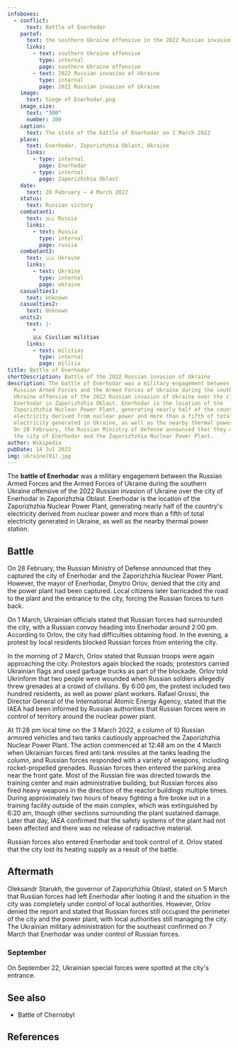 ```yaml
---
infoboxes:
  - conflict:
      text: Battle of Enerhodar
    partof:
      text: the southern Ukraine offensive in the 2022 Russian invasion of Ukraine
      links:
        - text: southern Ukraine offensive
          type: internal
          page: southern Ukraine offensive
        - text: 2022 Russian invasion of Ukraine
          type: internal
          page: 2022 Russian invasion of Ukraine
    image:
      text: Siege of Enerhodar.png
    image_size:
      text: "300"
      number: 300
    caption:
      text: The state of the battle of Enerhodar on 1 March 2022
    place:
      text: Enerhodar, Zaporizhzhia Oblast, Ukraine
      links:
        - type: internal
          page: Enerhodar
        - type: internal
          page: Zaporizhzhia Oblast
    date:
      text: 28 February – 4 March 2022
    status:
      text: Russian victory
    combatant1:
      text: 🇷🇺 Russia
      links:
        - text: Russia
          type: internal
          page: russia
    combatant2:
      text: 🇺🇦 Ukraine
      links:
        - text: Ukraine
          type: internal
          page: ukraine
    casualties1:
      text: Unknown
    casualties2:
      text: Unknown
    units2:
      text: |-
        * 
        🇺🇦 Civilian militias
      links:
        - text: militias
          type: internal
          page: militia
title: Battle of Enerhodar
shortDescription: Battle of the 2022 Russian invasion of Ukraine
description: The battle of Enerhodar was a military engagement between the
  Russian Armed Forces and the Armed Forces of Ukraine during the southern
  Ukraine offensive of the 2022 Russian invasion of Ukraine over the city of
  Enerhodar in Zaporizhzhia Oblast. Enerhodar is the location of the
  Zaporizhzhia Nuclear Power Plant, generating nearly half of the country's
  electricity derived from nuclear power and more than a fifth of total
  electricity generated in Ukraine, as well as the nearby thermal power station.
  On 28 February, the Russian Ministry of Defense announced that they captured
  the city of Enerhodar and the Zaporizhzhia Nuclear Power Plant.
author: Wikipedia
pubDate: 14 Jul 2022
img: ukraine(91).jpg
---
```


The **battle of Enerhodar** was a military engagement between the Russian Armed Forces and the Armed Forces of Ukraine during the southern Ukraine offensive of the 2022 Russian invasion of Ukraine over the city of Enerhodar in Zaporizhzhia Oblast. Enerhodar is the location of the Zaporizhzhia Nuclear Power Plant, generating nearly half of the country's electricity derived from nuclear power and more than a fifth of total electricity generated in Ukraine, as well as the nearby thermal power station.

## Battle

On 28 February, the Russian Ministry of Defense announced that they captured the city of Enerhodar and the Zaporizhzhia Nuclear Power Plant. However, the mayor of Enerhodar, Dmytro Orlov, denied that the city and the power plant had been captured. Local citizens later barricaded the road to the plant and the entrance to the city, forcing the Russian forces to turn back.

On 1 March, Ukrainian officials stated that Russian forces had surrounded the city, with a Russian convoy heading into Enerhodar around 2:00 pm. According to Orlov, the city had difficulties obtaining food. In the evening, a protest by local residents blocked Russian forces from entering the city.

In the morning of 2 March, Orlov stated that Russian troops were again approaching the city. Protestors again blocked the roads; protestors carried Ukrainian flags and used garbage trucks as part of the blockade. Orlov told Ukrinform that two people were wounded when Russian soldiers allegedly threw grenades at a crowd of civilians. By 6:00 pm, the protest included two hundred residents, as well as power plant workers. Rafael Grossi, the Director General of the International Atomic Energy Agency, stated that the IAEA had been informed by Russian authorities that Russian forces were in control of territory around the nuclear power plant.

At 11:28 pm local time on the 3 March 2022, a column of 10 Russian armored vehicles and two tanks cautiously approached the Zaporizhzhia Nuclear Power Plant. The action commenced at 12:48 am on the 4 March when Ukrainian forces fired anti tank missiles at the tanks leading the column, and Russian forces responded with a variety of weapons, including rocket-propelled grenades. Russian forces then entered the parking area near the front gate. Most of the Russian fire was directed towards the training center and main administrative building, but Russian forces also fired heavy weapons in the direction of the reactor buildings multiple times. During approximately two hours of heavy fighting a fire broke out in a training facility outside of the main complex, which was extinguished by 6:20 am, though other sections surrounding the plant sustained damage. Later that day, IAEA confirmed that the safety systems of the plant had not been affected and there was no release of radioactive material.

Russian forces also entered Enerhodar and took control of it. Orlov stated that the city lost its heating supply as a result of the battle.

## Aftermath

Oleksandr Starukh, the governor of Zaporizhzhia Oblast, stated on 5 March that Russian forces had left Enerhodar after looting it and the situation in the city was completely under control of local authorities. However, Orlov denied the report and stated that Russian forces still occupied the perimeter of the city and the power plant, with local authorities still managing the city. The Ukrainian military administration for the southeast confirmed on 7 March that Enerhodar was under control of Russian forces.

### September

On September 22, Ukrainian special forces were spotted at the city's entrance.

## See also

- Battle of Chernobyl

## References
